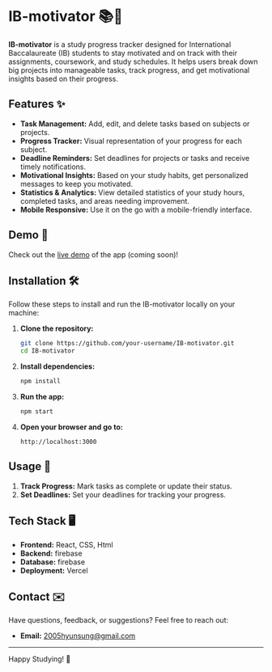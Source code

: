 # IB-motivator 📚🎯

**IB-motivator** is a study progress tracker designed for International Baccalaureate (IB) students to stay motivated and on track with their assignments, coursework, and study schedules. It helps users break down big projects into manageable tasks, track progress, and get motivational insights based on their progress.

## Features ✨
- **Task Management:** Add, edit, and delete tasks based on subjects or projects.
- **Progress Tracker:** Visual representation of your progress for each subject.
- **Deadline Reminders:** Set deadlines for projects or tasks and receive timely notifications.
- **Motivational Insights:** Based on your study habits, get personalized messages to keep you motivated.
- **Statistics & Analytics:** View detailed statistics of your study hours, completed tasks, and areas needing improvement.
- **Mobile Responsive:** Use it on the go with a mobile-friendly interface.

## Demo 🎥
Check out the [live demo]([https://example.com](https://ib-motivator.vercel.app/)) of the app (coming soon)!

## Installation 🛠️
Follow these steps to install and run the IB-motivator locally on your machine:

1. **Clone the repository:**
    ```bash
    git clone https://github.com/your-username/IB-motivator.git
    cd IB-motivator
    ```

2. **Install dependencies:**
    ```bash
    npm install
    ```

3. **Run the app:**
    ```bash
    npm start
    ```

4. **Open your browser and go to:**
    ```
    http://localhost:3000
    ```

## Usage 📖

1. **Track Progress:** Mark tasks as complete or update their status.
2. **Set Deadlines:** Set your deadlines for tracking your progress.

## Tech Stack 🖥️

- **Frontend:** React, CSS, Html
- **Backend:** firebase
- **Database:** firebase
- **Deployment:** Vercel


## Contact ✉️
Have questions, feedback, or suggestions? Feel free to reach out:

- **Email:** 2005hyunsung@gmail.com
---

Happy Studying! 🚀
